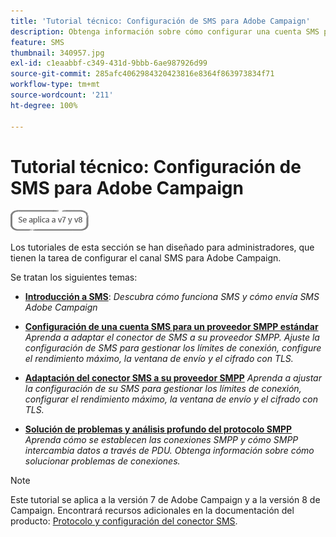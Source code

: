```yaml
---
title: 'Tutorial técnico: Configuración de SMS para Adobe Campaign'
description: Obtenga información sobre cómo configurar una cuenta SMS para proveedores SMTP y cómo analizar y solucionar problemas de la configuración.
feature: SMS
thumbnail: 340957.jpg
exl-id: c1eaabbf-c349-431d-9bbb-6ae987926d99
source-git-commit: 285afc4062984320423816e8364f863973834f71
workflow-type: tm+mt
source-wordcount: '211'
ht-degree: 100%

---
```


# Tutorial técnico: Configuración de SMS para Adobe Campaign

![Aplicable a las versiones 7 y 8](../assets/V7-V8-stamp.png)

Los tutoriales de esta sección se han diseñado para administradores, que tienen la tarea de configurar el canal SMS para Adobe Campaign.

Se tratan los siguientes temas:

* **[Introducción a SMS](/help/tutorial-sms/introduction-to-sms.md)**:
  *Descubra cómo funciona SMS y cómo envía SMS Adobe Campaign*

* **[Configuración de una cuenta SMS para un proveedor SMPP estándar](/help/tutorial-sms/set-up-account-for-standard-smpp-provider.md)**
  *Aprenda a adaptar el conector de SMS a su proveedor SMPP. Ajuste la configuración de SMS para gestionar los límites de conexión, configure el rendimiento máximo, la ventana de envío y el cifrado con TLS.*

* **[Adaptación del conector SMS a su proveedor SMPP](/help/tutorial-sms/adapt-sms-connector-to-smpp-provider.md)**
  *Aprenda a ajustar la configuración de su SMS para gestionar los límites de conexión, configurar el rendimiento máximo, la ventana de envío y el cifrado con TLS.*

* **[Solución de problemas y análisis profundo del protocolo SMPP](/help/tutorial-sms/smpp-deep-dive-and-troubleshooting.md)**
  *Aprenda cómo se establecen las conexiones SMPP y cómo SMPP intercambia datos a través de PDU. Obtenga información sobre cómo solucionar problemas de conexiones.*

>[!NOTE]
>
>Este tutorial se aplica a la versión 7 de Adobe Campaign y a la versión 8 de Campaign. Encontrará recursos adicionales en la documentación del producto: [Protocolo y configuración del conector SMS](https://experienceleague.adobe.com/docs/campaign-classic/using/sending-messages/sending-messages-on-mobiles/sms-protocol.html?lang=es#sending-messages).
